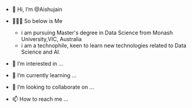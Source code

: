 - 👋 Hi, I’m @Aishujain
- 👨🏻‍💻 So below is Me
    - i am pursuing Master's degree in Data Science from Monash University,VIC, Australia 
    - i am a technophile, keen to learn new technologies related to Data Science and AI.

- 👀 I’m interested in ...
- 🌱 I’m currently learning ...
- 💞️ I’m looking to collaborate on ...
- 📫 How to reach me ...

<!---
Aishujain/Aishujain is a ✨ special ✨ repository because its `README.md` (this file) appears on your GitHub profile.
You can click the Preview link to take a look at your changes.
--->
